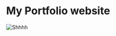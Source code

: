 # My Portfolio website
![Shhhh](https://user-images.githubusercontent.com/70309342/200165251-26c9f619-6407-40fa-8aae-0f0890356e0e.png)

